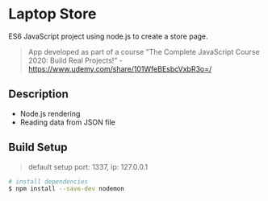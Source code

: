 # Laptop Store
ES6 JavaScript project using node.js to create a store page.

> App developed as part of a course "The Complete JavaScript Course 2020: Build Real Projects!" - https://www.udemy.com/share/101WfeBEsbcVxbR3o=/

## Description
- Node.js rendering
- Reading data from JSON file

## Build Setup

> default setup port: 1337, ip: 127.0.0.1

``` bash
# install dependencies
$ npm install --save-dev nodemon

```
